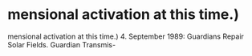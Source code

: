 # mensional activation at this time.)

mensional activation at this time.)
4.  September 1989: Guardians Repair Solar Fields. Guardian Transmis-